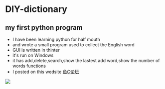 # DIY-dictionary
## my first python program
- I have been learning python for half mouth
- and wrote a small program used to collect the English word
- GUI is written in thinter
- it's run on Windows
- it has add,delete,search,show the lastest add word,show the number of words functions
- I posted on this wedsite
[鱼C论坛](http://bbs.fishc.com/forum.php?mod=viewthread&tid=72916&page=1&extra=#pid2591605)

![](http://a1.qpic.cn/psb?/V13myjbk30ecui/M14HRCHdV4GdFmjjNF5tkKhj6SeDMc7v1nzOu5XOZqk!/b/dAsBAAAAAAAA&bo=LQGHAQAAAAAFB44!&rf=viewer_4)

